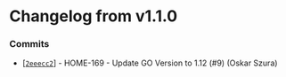 # Changelog from v1.1.0
### Commits
* [[`2eeecc2`](http://github.com/smart-evolution/smarthome-server/commit/2eeecc2d65cc03d3e88cce126f52606355d0841b)] - HOME-169 - Update GO Version to 1.12 (#9) (Oskar Szura)